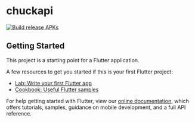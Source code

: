 # chuckapi

[![Build release APKs](https://github.com/Lone-Matrix/flutter_chuckapi/actions/workflows/main.yml/badge.svg?branch=master&event=workflow_run)](https://github.com/Lone-Matrix/flutter_chuckapi/actions/workflows/main.yml)

## Getting Started

This project is a starting point for a Flutter application.

A few resources to get you started if this is your first Flutter project:

- [Lab: Write your first Flutter app](https://flutter.dev/docs/get-started/codelab)
- [Cookbook: Useful Flutter samples](https://flutter.dev/docs/cookbook)

For help getting started with Flutter, view our
[online documentation](https://flutter.dev/docs), which offers tutorials,
samples, guidance on mobile development, and a full API reference.
